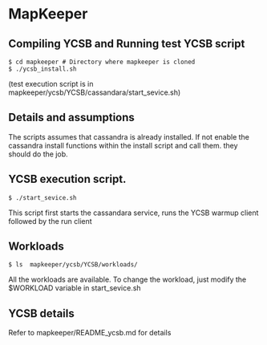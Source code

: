 # MapKeeper

## Compiling YCSB and Running test YCSB script

    $ cd mapkeeper # Directory where mapkeeper is cloned
    $ ./ycsb_install.sh  

(test execution script is in mapkeeper/ycsb/YCSB/cassandara/start\_sevice.sh)

## Details and assumptions

The scripts assumes that cassandra is already installed.
If not enable the cassandra install functions within the 
install script and call them. they should do the job.

## YCSB execution script.

    $ ./start_sevice.sh

This script first starts the cassandara service, runs the YCSB warmup client 
followed by the run client


## Workloads
 
    $ ls  mapkeeper/ycsb/YCSB/workloads/


All the workloads are available. To change the workload, just modify the 
$WORKLOAD variable in start\_sevice.sh


## YCSB details

Refer to mapkeeper/README\_ycsb.md for details
